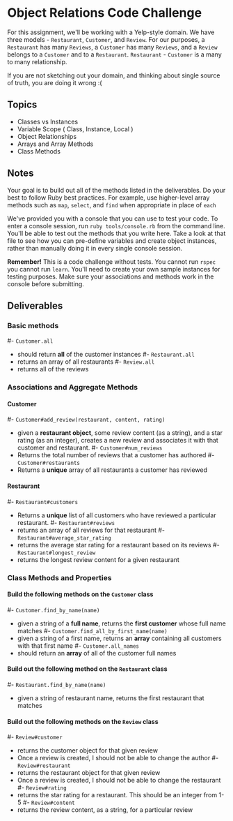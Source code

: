 # Object Relations Code Challenge

For this assignment, we'll be working with a Yelp-style domain. We have three models - `Restaurant`, `Customer`, and `Review`.
For our purposes, a `Restaurant` has many `Reviews`, a `Customer` has many `Reviews`, and a `Review` belongs to a `Customer` and to a `Restaurant`.
`Restaurant` - `Customer` is a many to many relationship.

If you are not sketching out your domain, and thinking about single source of truth,
you are doing it wrong :(

## Topics

- Classes vs Instances
- Variable Scope ( Class, Instance, Local )
- Object Relationships
- Arrays and Array Methods
- Class Methods

## Notes

Your goal is to build out all of the methods listed in the deliverables. Do your best to follow Ruby best practices. For example, use higher-level array methods such as `map`, `select`, and `find` when appropriate in place of `each`

We've provided you with a console that you can use to test your code. To enter a console session, run `ruby tools/console.rb` from the command line. You'll be able to test out the methods that you write here. Take a look at that file to see how you can pre-define variables and create object instances, rather than manually doing it in every single console session.

**Remember!** This is a code challenge without tests. You cannot run `rspec` you cannot run `learn`. You'll need to create your own sample instances for testing purposes. Make sure your associations and methods work in the console before submitting.

## Deliverables

### Basic methods

#- `Customer.all`
  - should return **all** of the customer instances
#- `Restaurant.all`
  - returns an array of all restaurants
#- `Review.all`
  - returns all of the reviews
  
### Associations and Aggregate Methods

#### Customer

#- `Customer#add_review(restaurant, content, rating)`
  - given a **restaurant object**, some review content (as a string), and a star rating (as an integer), creates a new review and associates it with that customer and restaurant.
#- `Customer#num_reviews`
  - Returns the total number of reviews that a customer has authored
#- `Customer#restaurants`
  - Returns a **unique** array of all restaurants a customer has reviewed

#### Restaurant

#- `Restaurant#customers`
  - Returns a **unique** list of all customers who have reviewed a particular restaurant.
#- `Restaurant#reviews`
  - returns an array of all reviews for that restaurant
#- `Restaurant#average_star_rating`
  - returns the average star rating for a restaurant based on its reviews
#- `Restaurant#longest_review`
  - returns the longest review content for a given restaurant

### Class Methods and Properties

#### Build the following methods on the `Customer` class

#- `Customer.find_by_name(name)`
  - given a string of a **full name**, returns the **first customer** whose full name matches
#- `Customer.find_all_by_first_name(name)`
  - given a string of a first name, returns an **array** containing all customers with that first name
#- `Customer.all_names`
  - should return an **array** of all of the customer full names

#### Build out the following method on the `Restaurant` class

#- `Restaurant.find_by_name(name)`
  - given a string of restaurant name, returns the first restaurant that matches

#### Build out the following methods on the `Review` class

#- `Review#customer`
  - returns the customer object for that given review
  - Once a review is created, I should not be able to change the author
#- `Review#restaurant`
  - returns the restaurant object for that given review
  - Once a review is created, I should not be able to change the restaurant
#- `Review#rating`
  - returns the star rating for a restaurant. This should be an integer from 1-5
#- `Review#content`
  - returns the review content, as a string, for a particular review
